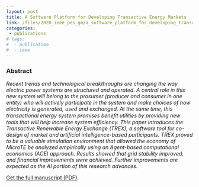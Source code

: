 ```yaml
---
layout: post
title: A Software Platform for Developing Transactive Energy Markets
link: /files/2020_ieee_pes_gm/a_software_platform_for_developing_transactive_energy_markets.pdf
categories:
 - publications
# tags:
#  - publication
#  - ieee
---
```

<!-- *This manuscript has been submitted to IEEE PES General Meeting 2020* -->

### Abstract
*Recent trends and technological breakthroughs are changing the way electric power systems are structured and operated. A central role in this new system will belong to the prosumer (producer and consumer in one entity) who will actively participate in the system and make choices of how electricity is generated, used and exchanged. At the same time, this transactional energy system promises beneﬁt utilities by providing new tools that will help increase system efficiency. This paper introduces the Transactive Renewable Energy Exchange (TREX), a software tool for co-design of market and artificial intelligence-based participants. TREX proved to be a valuable simulation environment that allowed the economy of MicroTE be analyzed empirically using an Agent-based computational economics (ACE) approach. Results showed that grid stability improved, and financial improvements were achieved. Further improvements are expected as the AI portion of this research advances.*

[Get the full manuscript (PDF)](/files/2020_ieee_pes_gm/a_software_platform_for_developing_transactive_energy_markets.pdf).
